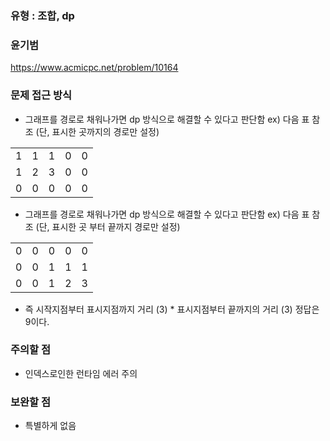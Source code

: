 ### 유형 : 조합, dp
### 윤기범
https://www.acmicpc.net/problem/10164

### 문제 접근 방식
  - 그래프를 경로로 채워나가면 dp 방식으로 해결할 수 있다고 판단함 ex) 다음 표 참조 (단, 표시한 곳까지의 경로만 설정)
  <table>
    <tr>
      <td>1</td>
      <td>1</td>
      <td>1</td>
      <td>0</td>
      <td>0</td>
    </tr>
    <tr>
      <td>1</td>
      <td>2</td>
      <td>3</td>
      <td>0</td>
      <td>0</td>
    </tr>
    <tr>
      <td>0</td>
      <td>0</td>
      <td>0</td>
      <td>0</td>
      <td>0</td>
    </tr>
  </table>
  
 
 - 그래프를 경로로 채워나가면 dp 방식으로 해결할 수 있다고 판단함 ex) 다음 표 참조 (단, 표시한 곳 부터 끝까지 경로만 설정)
  <table>
    <tr>
      <td>0</td>
      <td>0</td>
      <td>0</td>
      <td>0</td>
      <td>0</td>
    </tr>
    <tr>
      <td>0</td>
      <td>0</td>
      <td>1</td>
      <td>1</td>
      <td>1</td>
    </tr>
    <tr>
      <td>0</td>
      <td>0</td>
      <td>1</td>
      <td>2</td>
      <td>3</td>
    </tr>
  </table>
  
  - 즉 시작지점부터 표시지점까지 거리 (3) * 표시지점부터 끝까지의 거리 (3) 정답은 9이다.

### 주의할 점
  - 인덱스로인한 런타임 에러 주의

### 보완할 점
  - 특별하게 없음

